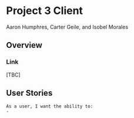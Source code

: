 # Project 3 Client

Aaron Humphres, Carter Geile, and Isobel Morales

## Overview 

### Link

[TBC]

## User Stories 

```
As a user, I want the ability to: 
- 
```